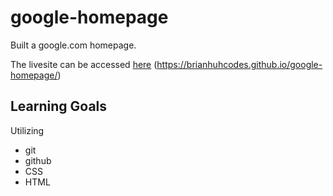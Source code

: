 # google-homepage
Built a google.com homepage.

The livesite can be accessed [here](https://brianhuhcodes.github.io/google-homepage/) (https://brianhuhcodes.github.io/google-homepage/)

## Learning Goals
Utilizing
* git
* github
* CSS
* HTML


